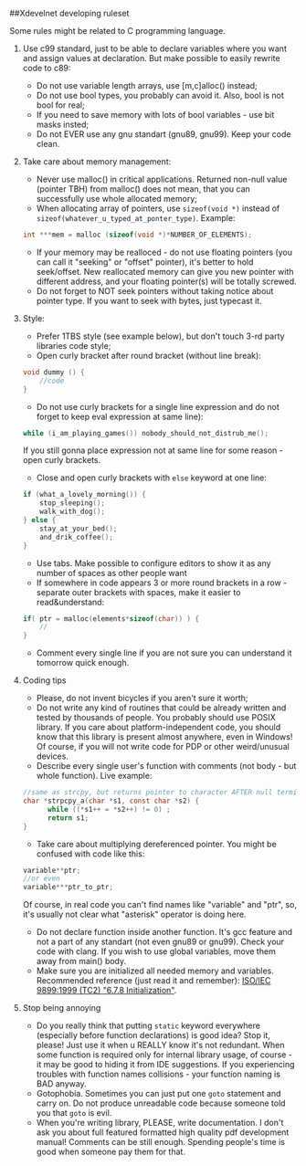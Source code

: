 ##Xdevelnet developing ruleset

Some rules might be related to C programming language.


1. Use c99 standard, just to be able to declare variables where you want and assign values at declaration. But make possible to easily rewrite code to c89:

    * Do not use variable length arrays, use [m,c]alloc() instead;
    * Do not use bool types, you probably can avoid it. Also, bool is not bool for real;
    * If you need to save memory with lots of bool variables - use bit masks insted;
    * Do not EVER use any gnu standart (gnu89, gnu99). Keep your code clean.

2. Take care about memory management:

    * Never use malloc() in critical applications. Returned non-null value (pointer TBH) from malloc() does not mean, that you can successfully use whole allocated memory;
    * When allocating array of pointers, use ``sizeof(void *)`` instead of ``sizeof(whatever_u_typed_at_ponter_type)``. Example:
    ```c
    int ***mem = malloc (sizeof(void *)*NUMBER_OF_ELEMENTS);
    ```
    * If your memory may be realloced - do not use floating pointers (you can call it "seeking" or "offset" pointer), it's better to hold seek/offset. New reallocated memory can give you new pointer with different address, and your floating pointer(s) will be totally screwed.
    * Do not forget to NOT seek pointers without taking notice about pointer type. If you want to seek with bytes, just typecast it.

3. Style:

    * Prefer 1TBS style (see example below), but don't touch 3-rd party libraries code style;
    * Open curly bracket after round bracket (without line break):
    ```c
    void dummy () {
        //code
    }
    ```
    * Do not use curly brackets for a single line expression and do not forget to keep eval expression at same line):
    ```c
    while (i_am_playing_games()) nobody_should_not_distrub_me();
    ```
    If you still gonna place expression not at same line for some reason - open curly brackets.
    * Close and open curly brackets with ``else`` keyword at one line:
    ```c
    if (what_a_lovely_morning()) {
        stop_sleeping();
        walk_with_dog();
    } else {
        stay_at_your_bed();
        and_drik_coffee();
    }
    ```
    * Use tabs. Make possible to configure editors to show it as any number of spaces as other people want
    * If somewhere in code appears 3 or more round brackets in a row - separate outer brackets with spaces, make it easier to read&understand:
    ```c
    if( ptr = malloc(elements*sizeof(char)) ) {
        //
    }
    ```
    * Comment every single line if you are not sure you can understand it tomorrow quick enough.

4. Coding tips

    * Please, do not invent bicycles if you aren't sure it worth;
    * Do not write any kind of routines that could be already written and tested by thousands of people. You probably should use POSIX library. If you care about platform-independent code, you should know that this library is present almost anywhere, even in Windows! Of course, if you will not write code for PDP or other weird/unusual devices.
    * Describe every single user's function with comments (not body - but whole function). Live example:
    ```c
    //same as strcpy, but returns pointer to character AFTER null terminator instead of 1st arg
    char *strpcpy_a(char *s1, const char *s2) {
	      while ((*s1++ = *s2++) != 0) ;
	      return s1;
    }
    ```
    * Take care about multiplying dereferenced pointer. You might be confused with code like this:
    ```c
    variable**ptr;
    //or even
    variable***ptr_to_ptr;
    ```
      Of course, in real code you can't find names like "variable" and "ptr", so, it's usually not clear what "asterisk" operator is doing here.
    * Do not declare function inside another function. It's gcc feature and not a part of any standart (not even gnu89 or gnu99). Check your code with clang. If you wish to use global variables, move them away from main() body.
    * Make sure you are initialized all needed memory and variables. Recommended reference (just read it and remember): [ISO/IEC 9899:1999 (TC2) "6.7.8 Initialization"](http://c0x.coding-guidelines.com/6.7.8.html).

5. Stop being annoying

    * Do you really think that putting ``static`` keyword everywhere (especially before function declarations) is good idea? Stop it, please! Just use it when u REALLY know it's not redundant. When some function is required only for internal library usage, of course - it may be good to hiding it from IDE suggestions. If you experiencing troubles with function names collisions - your function naming is BAD anyway.
    * Gotophobia. Sometimes you can just put one ``goto`` statement and carry on. Do not produce unreadable code because someone told you that ``goto`` is evil.
    * When you're writing library, PLEASE, write documentation. I don't ask you about full featured formatted high quality pdf development manual! Comments can be still enough. Spending people's time is good when someone pay them for that.
